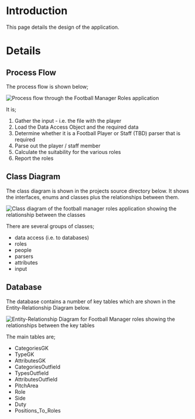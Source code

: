 # Introduction #

This page details the design of the application.


# Details #

## Process Flow ##
The process flow is shown below;

<img src='https://lh3.googleusercontent.com/-P0haHmQOkL4/TwhvOF8GVmI/AAAAAAAAAwM/8x4uGgjE9yw/s640/ProcessFlow.jpg' alt='Process flow through the Football Manager Roles application' title='Process Flow' />

It is;

  1. Gather the input - i.e. the file with the player
  1. Load the Data Access Object and the required data
  1. Determine whether it is a Football Player or Staff (TBD) parser that is required
  1. Parse out the player / staff member
  1. Calculate the suitability for the various roles
  1. Report the roles

## Class Diagram ##

The class diagram is shown in the projects source directory below.  It shows the interfaces, enums and classes plus the relationships between them.

<img src='https://lh4.googleusercontent.com/-wMqfPc7PSYE/TwhvPL7HUxI/AAAAAAAAAwU/e1HdtBy_HyE/s800/Class.jpg' alt='Class diagram of the football manager roles application showing the relationship between the classes' title='Class Diagram' />

There are several groups of classes;

  * data access (i.e. to databases)
  * roles
  * people
  * parsers
  * attributes
  * input

## Database ##

The database contains a number of key tables which are shown in the Entity-Relationship Diagram below.

<img src='https://lh5.googleusercontent.com/-NUoPtNZmCo0/TwhvPJJYYjI/AAAAAAAAAwY/SFzcR_iCtPM/s912/EntityRelationshipDiagram.jpg' alt='Entity-Relationship Diagram for Football Manager roles showing the relationships between the key tables' title='Entity-Relationship Diagram' />

The main tables are;

  * CategoriesGK
  * TypeGK
  * AttributesGK
  * CategoriesOutfield
  * TypesOutfield
  * AttributesOutfield
  * PitchArea
  * Role
  * Side
  * Duty
  * Positions\_To\_Roles